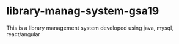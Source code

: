 # library-manag-system-gsa19
This is a library management system developed using java, mysql, react/angular


